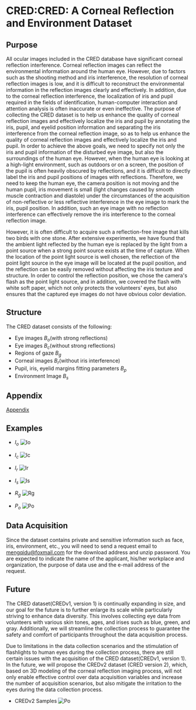 # CRED:CRED: A Corneal Reflection and Environment Dataset
## Purpose
  All ocular images included in the CRED database have significant corneal reflection interference. Corneal reflection images can reflect the environmental information around the human eye. However, due to factors such as the shooting method and iris interference, the resolution of corneal reflection images is low, and it is difficult to reconstruct the environmental information in the reflection images clearly and effectively. In addition, due to the corneal reflection interference, the localization of iris and pupil required in the fields of identification, human-computer interaction and attention analysis is often inaccurate or even ineffective. The purpose of collecting the CRED dataset is to help us enhance the quality of corneal reflection images and effectively localize the iris and pupil by annotating the iris, pupil, and eyelid position information and separating the iris interference from the corneal reflection image, so as to help us enhance the quality of corneal reflection images and effectively localize the iris and pupil.
In order to achieve the above goals, we need to specify not only the iris and pupil information of the disturbed eye image, but also the surroundings of the human eye. However, when the human eye is looking at a high-light environment, such as outdoors or on a screen, the position of the pupil is often heavily obscured by reflections, and it is difficult to directly label the iris and pupil positions of images with reflections. Therefore, we need to keep the human eye, the camera position is not moving and the human pupil, iris movement is small (light changes caused by smooth muscle contraction and diastole) under the circumstances of the acquisition of non-reflective or less reflective interference in the eye image to mark the iris, pupil position. In addition, such an eye image with no reflection interference can effectively remove the iris interference to the corneal reflection image.

  However, it is often difficult to acquire such a reflection-free image that kills two birds with one stone. After extensive experiments, we have found that the ambient light reflected by the human eye is replaced by the light from a point source when a strong point source exists at the time of capture. When the location of the point light source is well chosen, the reflection of the point light source in the eye image will be located at the pupil position, and the reflection can be easily removed without affecting the iris texture and structure. In order to control the reflection position, we chose the camera's flash as the point light source, and in addition, we covered the flash with white soft paper, which not only protects the volunteers' eyes, but also ensures that the captured eye images do not have obvious color deviation.
## Structure
The CRED dataset consists of the following:
- Eye images $B_o$(with strong reflections)
- Eye images $B_c$(without strong reflections)
- Regions of gaze $B_g$
- Corneal images $B_r$(without iris interference)
- Pupil, iris, eyelid margins fitting parameters $B_p$
- Environment Image $B_s$
## Appendix

[Appendix](https://github.com/5488287/CRED/blob/main/appendix.pdf)

## Examples

- $I_o$
![Io](https://github.com/5488287/CRED/blob/main/img/du/io.jpg)

- $I_c$
![Ic](https://github.com/5488287/CRED/blob/main/img/du/ic.JPG)

- $I_r$
![Ir](https://github.com/5488287/CRED/blob/main/img/du/ir.jpg)

- $I_s$
![Is](https://github.com/5488287/CRED/blob/main/img/du/is.jpg)

- $R_g$
![Rg](https://github.com/5488287/CRED/blob/main/img/du/rg.png)

- $P_o$
![Po](https://github.com/5488287/CRED/blob/main/img/du/po.jpg)


## Data Acquisition 
Since the dataset contains private and sensitive information such as face, iris, environment, etc., you will need to send a request email to mengqidu@foxmail.com for the download address and unzip password. You are expected to indicate the name of the applicant, his/her workplace and organization, the purpose of data use and the e-mail address of the request.

## Future
The CRED dataset(CREDv1, version 1) is continually expanding in size, and our goal for the future is to further enlarge its scale while particularly striving to enhance data diversity. This involves collecting eye data from volunteers with various skin tones, ages, and irises such as blue, green, and gray. Additionally, we will streamline the collection process to guarantee the safety and comfort of participants throughout the data acquisition process.

Due to limitations in the data collection scenarios and the stimulation of flashlights to human eyes during the collection process, there are still certain issues with the acquisition of the CRED dataset(CREDv1, version 1). In the future, we will propose the CREDv2 dataset (CRED version 2), which, based on 3D modeling of the corneal reflection imaging process, will not only enable effective control over data acquisition variables and increase the number of acquisition scenarios, but also mitigate the irritation to the eyes during the data collection process.
- CREDv2 Samples
![Po](https://github.com/5488287/CRED/blob/main/img/du/credv2-sample.png)
